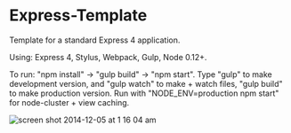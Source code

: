 Express-Template
=================

Template for a standard Express 4 application.

Using: Express 4, Stylus, Webpack, Gulp, Node 0.12+.

To run: "npm install" -> "gulp build" -> "npm start". Type "gulp" to make development version, and "gulp watch" to make + watch files, "gulp build" to make production version. Run with "NODE_ENV=production npm start" for node-cluster + view caching.
   
![screen shot 2014-12-05 at 1 16 04 am](https://cloud.githubusercontent.com/assets/2387719/5311868/57494618-7c1c-11e4-9369-780e88b7a870.png)

